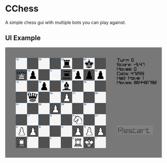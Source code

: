 # CChess
A simple chess gui with multiple bots you can play against.

## UI Example
![alt text](https://github.com/wbmcglaughlin/CChess/blob/master/Info/Images/GameDisplay.png?raw=true)
